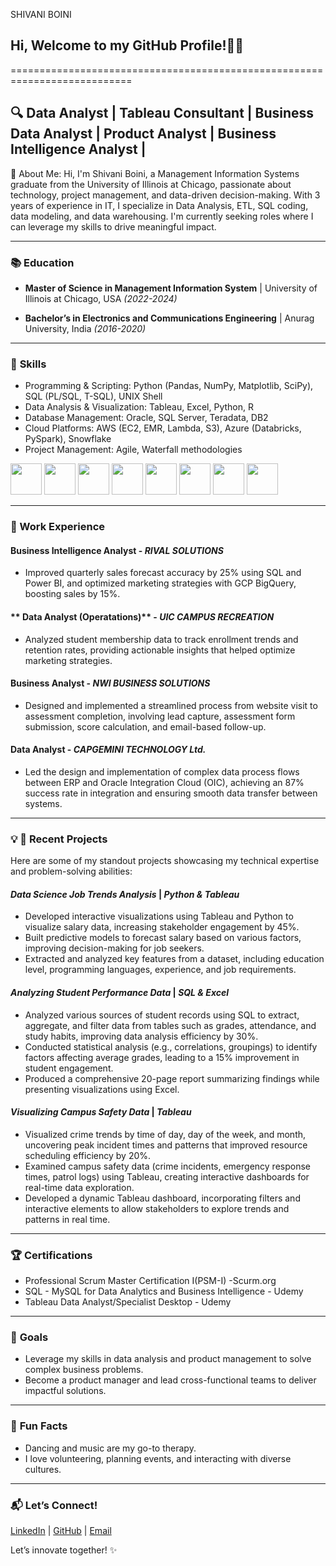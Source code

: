 SHIVANI BOINI
## Hi, Welcome to my GitHub Profile!👋🚀
===========================================================================
## 🔍 Data Analyst | Tableau Consultant | Business Data Analyst | Product Analyst | Business Intelligence Analyst |
📖 About Me:
Hi, I'm Shivani Boini, a Management Information Systems graduate from the University of Illinois at Chicago, passionate about technology, project management, and data-driven decision-making. With 3 years of experience in IT, I specialize in Data Analysis, ETL, SQL coding, data modeling, and data warehousing. I'm currently seeking roles where I can leverage my skills to drive meaningful impact.


---
### 📚 **Education**
- **Master of Science in Management Information System** | University of Illinois at Chicago, USA _(2022-2024)_

- **Bachelor’s in Electronics and Communications Engineering** | Anurag University, India _(2016-2020)_
  

---
### 🌟 **Skills**
- Programming & Scripting: Python (Pandas, NumPy, Matplotlib, SciPy), SQL (PL/SQL, T-SQL), UNIX Shell
- Data Analysis & Visualization: Tableau, Excel, Python, R
- Database Management: Oracle, SQL Server, Teradata, DB2
- Cloud Platforms: AWS (EC2, EMR, Lambda, S3), Azure (Databricks, PySpark), Snowflake
- Project Management: Agile, Waterfall methodologies

<code><img height="50" src="https://www.vectorlogo.zone/logos/python/python-ar21.svg"></code>
<code><img height="50" src="https://www.vectorlogo.zone/logos/google_cloud/google_cloud-ar21.svg"></code>
<code><img height="50" src="https://www.vectorlogo.zone/logos/mysql/mysql-ar21.svg"></code>
<code><img height="50" src="https://www.vectorlogo.zone/logos/amazon_aws/amazon_aws-ar21.svg"></code>
<code><img height="50" src="https://www.vectorlogo.zone/logos/mongodb/mongodb-ar21.svg"></code>
<code><img height="50" src="https://www.vectorlogo.zone/logos/w3_html5/w3_html5-ar21.svg"></code>
<code><img height="50" src="https://www.vectorlogo.zone/logos/r-project/r-project-ar21.svg"></code>
<code><img height="50" src="https://www.vectorlogo.zone/logos/tableau/"></code>


---
### **💼 Work Experience**
#### **Business Intelligence Analyst** - *RIVAL SOLUTIONS*
- Improved quarterly sales forecast accuracy by 25% using SQL and Power BI, and optimized marketing strategies with GCP BigQuery, boosting sales by 15%.
 
#### ** Data Analyst (Operatations)** - *UIC CAMPUS RECREATION*
- Analyzed student membership data to track enrollment trends and retention rates, providing actionable insights that helped optimize marketing strategies.

#### **Business Analyst** - *NWI BUSINESS SOLUTIONS*
- Designed and implemented a streamlined process from website visit to assessment completion, involving lead capture, assessment form submission, score calculation, and email-based follow-up.

####  **Data Analyst** - *CAPGEMINI TECHNOLOGY Ltd.*
- Led the design and implementation of complex data process flows between ERP and Oracle Integration Cloud (OIC), achieving an 87% success rate in integration and ensuring smooth data transfer between systems.


---
### 💡 **🚀 Recent Projects**
Here are some of my standout projects showcasing my technical expertise and problem-solving abilities:
#### *Data Science Job Trends Analysis* | *Python & Tableau*
- Developed interactive visualizations using Tableau and Python to visualize salary data, increasing stakeholder engagement by 45%.
- Built predictive models to forecast salary based on various factors, improving decision-making for job seekers.
- Extracted and analyzed key features from a dataset, including education level, programming languages, experience, and job requirements.

#### *Analyzing Student Performance Data* | *SQL & Excel*
- Analyzed various sources of student records using SQL to extract, aggregate, and filter data from tables such as grades, attendance, and study habits, improving data analysis efficiency by 30%.
- Conducted statistical analysis (e.g., correlations, groupings) to identify factors affecting average grades, leading to a 15% improvement in student engagement.
- Produced a comprehensive 20-page report summarizing findings while presenting visualizations using Excel.

#### *Visualizing Campus Safety Data* | *Tableau*
- Visualized crime trends by time of day, day of the week, and month, uncovering peak incident times and patterns that improved resource scheduling efficiency by 20%.
- Examined campus safety data (crime incidents, emergency response times, patrol logs) using Tableau, creating interactive dashboards for real-time data exploration.
- Developed a dynamic Tableau dashboard, incorporating filters and interactive elements to allow stakeholders to explore trends and patterns in real time.


---
### 🏆 **Certifications**
- Professional Scrum Master Certification I(PSM-I) -Scurm.org
- SQL - MySQL for Data Analytics and Business Intelligence - Udemy
- Tableau Data Analyst/Specialist Desktop - Udemy


---
### 🎯 **Goals**
- Leverage my skills in data analysis and product management to solve complex business problems.
- Become a product manager and lead cross-functional teams to deliver impactful solutions.


---
### 🌟 **Fun Facts**
- Dancing and music are my go-to therapy.
- I love volunteering, planning events, and interacting with diverse cultures.


---
### 📬 **Let’s Connect!**
[LinkedIn](www.linkedin.com/in/shivani-boini) | [GitHub](https://github.com/shivani-boini) | [Email](mailto:shivaniboinioff@gmail.com)

Let’s innovate together! ✨
<!---
ManoTeja4858/ManoTeja4858 is a ✨ special ✨ repository because its `README.md` (this file) appears on your GitHub profile.
You can click the Preview link to take a look at your changes.
--->
